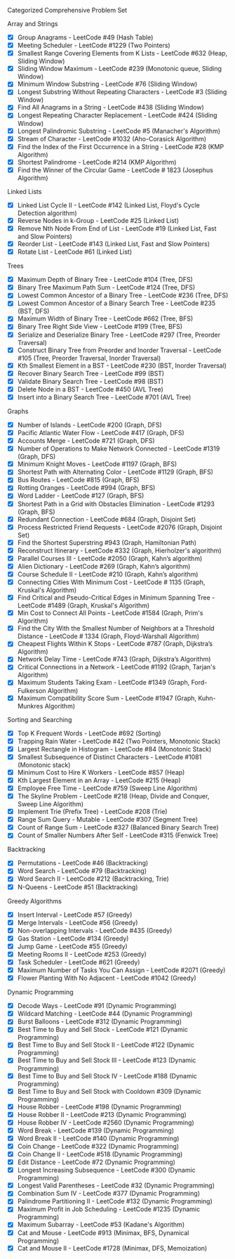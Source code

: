 Categorized Comprehensive Problem Set

Array and Strings
- [x] Group Anagrams - LeetCode #49 (Hash Table)
- [x] Meeting Scheduler - LeetCode #1229 (Two Pointers)
- [x] Smallest Range Covering Elements from K Lists - LeetCode #632 (Heap, Sliding Window)
- [x] Sliding Window Maximum - LeetCode #239 (Monotonic queue, Sliding Window)
- [x] Minimum Window Substring - LeetCode #76 (Sliding Window)
- [x] Longest Substring Without Repeating Characters - LeetCode #3 (Sliding Window)
- [x] Find All Anagrams in a String - LeetCode #438 (Sliding Window)
- [x] Longest Repeating Character Replacement - LeetCode #424 (Sliding Window)
- [x] Longest Palindromic Substring - LeetCode #5 (Manacher's Algorithm)
- [x] Stream of Character - LeetCode #1032 (Aho-Corasick Algorithm)
- [x] Find the Index of the First Occurrence in a String  - LeetCode #28 (KMP Algorithm)
- [x] Shortest Palindrome - LeetCode #214 (KMP Algorithm)
- [x] Find the Winner of the Circular Game - LeetCode # 1823 (Josephus Algorithm)

Linked Lists
- [x] Linked List Cycle II - LeetCode #142 (Linked List, Floyd's Cycle Detection algorithm)
- [x] Reverse Nodes in k-Group - LeetCode #25 (Linked List)
- [x] Remove Nth Node From End of List - LeetCode #19 (Linked List, Fast and Slow Pointers)
- [x] Reorder List - LeetCode #143 (Linked List, Fast and Slow Pointers)
- [x] Rotate List - LeetCode #61 (Linked List)

Trees
- [x] Maximum Depth of Binary Tree - LeetCode #104 (Tree, DFS)
- [x] Binary Tree Maximum Path Sum - LeetCode #124 (Tree, DFS)
- [x] Lowest Common Ancestor of a Binary Tree - LeetCode #236 (Tree, DFS)
- [x] Lowest Common Ancestor of a Binary Search Tree - LeetCode #235 (BST, DFS)
- [x] Maximum Width of Binary Tree - LeetCode #662 (Tree, BFS)
- [x] Binary Tree Right Side View - LeetCode #199 (Tree, BFS)
- [x] Serialize and Deserialize Binary Tree - LeetCode #297 (Tree, Preorder Traversal)
- [x] Construct Binary Tree from Preorder and Inorder Traversal - LeetCode #105 (Tree, Preorder Traversal, Inorder Traversal)
- [x] Kth Smallest Element in a BST - LeetCode #230 (BST, Inorder Traversal)
- [x] Recover Binary Search Tree - LeetCode #99 (BST)
- [x] Validate Binary Search Tree - LeetCode #98 (BST)
- [x] Delete Node in a BST - LeetCode #450 (AVL Tree)
- [x] Insert into a Binary Search Tree - LeetCode #701 (AVL Tree)

Graphs
- [x] Number of Islands - LeetCode #200 (Graph, DFS)
- [x] Pacific Atlantic Water Flow - LeetCode #417 (Graph, DFS)
- [x] Accounts Merge - LeetCode #721 (Graph, DFS)
- [x] Number of Operations to Make Network Connected - LeetCode #1319 (Graph, DFS)
- [x] Minimum Knight Moves - LeetCode #1197 (Graph, BFS)
- [x] Shortest Path with Alternating Color - LeetCode #1129 (Graph, BFS)
- [x] Bus Routes - LeetCode #815 (Graph, BFS)
- [x] Rotting Oranges - LeetCode #994 (Graph, BFS)
- [x] Word Ladder - LeetCode #127 (Graph, BFS)
- [x] Shortest Path in a Grid with Obstacles Elimination - LeetCode #1293 (Graph, BFS)
- [x] Redundant Connection - LeetCode #684 (Graph, Disjoint Set)
- [x] Process Restricted Friend Requests - LeetCode #2076 (Graph, Disjoint Set)
- [x] Find the Shortest Superstring #943 (Graph, Hamiltonian Path)
- [x] Reconstruct Itinerary - LeetCode #332 (Graph, Hierholzer's algorithm)
- [x] Parallel Courses III - LeetCode #2050 (Graph, Kahn’s algorithm)
- [x] Alien Dictionary - LeetCode #269 (Graph, Kahn’s algorithm)
- [x] Course Schedule II - LeetCode #210 (Graph, Kahn’s algorithm)
- [x] Connecting Cities With Minimum Cost - LeetCode # 1135 (Graph, Kruskal's Algorithm)
- [x] Find Critical and Pseudo-Critical Edges in Minimum Spanning Tree - LeetCode #1489 (Graph, Kruskal's Algorithm)
- [x] Min Cost to Connect All Points -  LeetCode #1584 (Graph, Prim's Algorithm)
- [x] Find the City With the Smallest Number of Neighbors at a Threshold Distance - LeetCode # 1334 (Graph, Floyd-Warshall Algorithm)
- [x] Cheapest Flights Within K Stops - LeetCode #787 (Graph, Dijkstra’s Algorithm)
- [x] Network Delay Time - LeetCode #743 (Graph, Dijkstra’s Algorithm)
- [x] Critical Connections in a Network - LeetCode #1192 (Graph, Tarjan's Algorithm)
- [x] Maximum Students Taking Exam - LeetCode #1349 (Graph, Ford-Fulkerson Algorithm)
- [x] Maximum Compatibility Score Sum - LeetCode #1947 (Graph, Kuhn-Munkres Algorithm)

Sorting and Searching
- [x] Top K Frequent Words - LeetCode #692 (Sorting)
- [x] Trapping Rain Water - LeetCode #42 (Two Pointers, Monotonic Stack)
- [x] Largest Rectangle in Histogram - LeetCode #84 (Monotonic Stack)
- [x] Smallest Subsequence of Distinct Characters - LeetCode #1081 (Monotonic stack)
- [x] Minimum Cost to Hire K Workers - LeetCode #857 (Heap)
- [x] Kth Largest Element in an Array - LeetCode #215 (Heap)
- [x] Employee Free Time - LeetCode #759 (Sweep Line Algorithm)
- [x] The Skyline Problem - LeetCode #218 (Heap, Divide and Conquer, Sweep Line Algorithm)
- [x] Implement Trie (Prefix Tree) - LeetCode #208 (Trie)
- [x] Range Sum Query - Mutable - LeetCode #307 (Segment Tree)
- [x] Count of Range Sum - LeetCode #327 (Balanced Binary Search Tree)
- [x] Count of Smaller Numbers After Self - LeetCode #315 (Fenwick Tree)

Backtracking
- [x] Permutations - LeetCode #46 (Backtracking)
- [x] Word Search - LeetCode #79 (Backtracking)
- [x] Word Search II - LeetCode #212 (Backtracking, Trie)
- [x] N-Queens - LeetCode #51 (Backtracking)

Greedy Algorithms
- [x] Insert Interval - LeetCode #57 (Greedy)
- [x] Merge Intervals - LeetCode #56 (Greedy)
- [x] Non-overlapping Intervals - LeetCode #435 (Greedy)
- [x] Gas Station - LeetCode #134 (Greedy)
- [x] Jump Game - LeetCode #55 (Greedy)
- [x] Meeting Rooms II - LeetCode #253 (Greedy)
- [x] Task Scheduler - LeetCode #621 (Greedy)
- [x] Maximum Number of Tasks You Can Assign - LeetCode #2071 (Greedy)
- [x] Flower Planting With No Adjacent - LeetCode #1042 (Greedy)

Dynamic Programming
- [x] Decode Ways - LeetCode #91 (Dynamic Programming)
- [x] Wildcard Matching - LeetCode #44 (Dynamic Programming)
- [x] Burst Balloons - LeetCode #312 (Dynamic Programming)
- [x] Best Time to Buy and Sell Stock - LeetCode #121 (Dynamic Programming)
- [x] Best Time to Buy and Sell Stock II - LeetCode #122 (Dynamic Programming)
- [x] Best Time to Buy and Sell Stock III - LeetCode #123 (Dynamic Programming)
- [x] Best Time to Buy and Sell Stock IV - LeetCode #188 (Dynamic Programming)
- [x] Best Time to Buy and Sell Stock with Cooldown #309 (Dynamic Programming)
- [x] House Robber - LeetCode #198 (Dynamic Programming)
- [x] House Robber II - LeetCode #213 (Dynamic Programming)
- [x] House Robber IV - LeetCode #2560 (Dynamic Programming)
- [x] Word Break - LeetCode #139 (Dynamic Programming)
- [x] Word Break II - LeetCode #140 (Dynamic Programming)
- [x] Coin Change - LeetCode #322 (Dynamic Programming)
- [x] Coin Change II - LeetCode #518 (Dynamic Programming)
- [x] Edit Distance - LeetCode #72 (Dynamic Programming)
- [x] Longest Increasing Subsequence - LeetCode #300 (Dynamic Programming)
- [x] Longest Valid Parentheses - LeetCode #32 (Dynamic Programming)
- [x] Combination Sum IV - LeetCode #377 (Dynamic Programming)
- [x] Palindrome Partitioning II - LeetCode #132 (Dynamic Programming)
- [x] Maximum Profit in Job Scheduling - LeetCode #1235 (Dynamic Programming)
- [x] Maximum Subarray - LeetCode #53 (Kadane's Algorithm)
- [x] Cat and Mouse - LeetCode #913 (Minimax, BFS, Dynamical Programming)
- [x] Cat and Mouse II - LeetCode #1728 (Minimax, DFS, Memoization)
